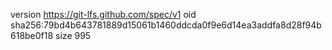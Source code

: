 version https://git-lfs.github.com/spec/v1
oid sha256:79bd4b643781889d15061b1460ddcda0f9e6d14ea3addfa8d28f94b618be0f18
size 995
